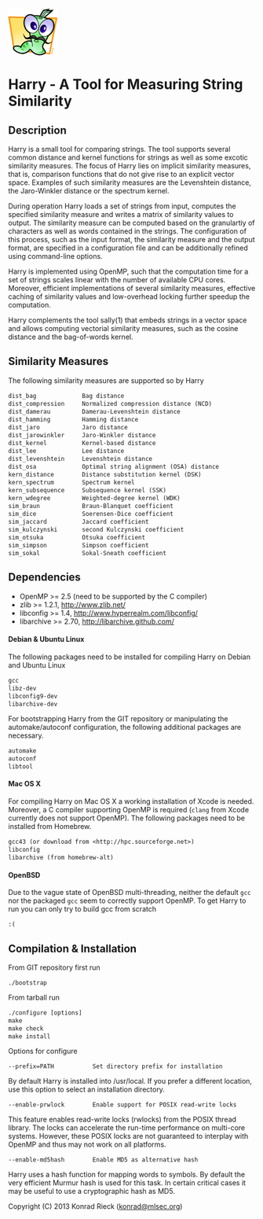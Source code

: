 ![Harry](harry.png) 

Harry - A Tool for Measuring String Similarity
==

Description
--

Harry is a small tool for comparing strings. The tool supports several
common distance and kernel functions for strings as well as some excotic
similarity measures.  The focus of Harry lies on implicit similarity
measures, that is, comparison functions that do not give rise to an explicit
vector space.  Examples of such similarity measures are the Levenshtein
distance, the Jaro-Winkler distance or the spectrum kernel.

During operation Harry loads a set of strings from input, computes the
specified similarity measure and writes a matrix of similarity values to
output.  The similarity measure can be computed based on the granulartiy of
characters as well as words contained in the strings.  The configuration of
this process, such as the input format, the similarity measure and the
output format, are specified in a configuration file and can be additionally
refined using command-line options.

Harry is implemented using OpenMP, such that the computation time for a
set of strings scales linear with the number of available CPU cores. 
Moreover, efficient implementations of several similarity measures,
effective caching of similarity values and low-overhead locking further
speedup the computation.

Harry complements the tool sally(1) that embeds strings in a vector space
and allows computing vectorial similarity measures, such as the cosine
distance and the bag-of-words kernel.

Similarity Measures
--

The following similarity measures are supported so by Harry

    dist_bag             Bag distance
    dist_compression     Normalized compression distance (NCD)
    dist_damerau         Damerau-Levenshtein distance
    dist_hamming         Hamming distance
    dist_jaro            Jaro distance
    dist_jarowinkler     Jaro-Winkler distance
    dist_kernel          Kernel-based distance
    dist_lee             Lee distance
    dist_levenshtein     Levenshtein distance
    dist_osa             Optimal string alignment (OSA) distance
    kern_distance        Distance substitution kernel (DSK)
    kern_spectrum        Spectrum kernel
    kern_subsequence     Subsequence kernel (SSK)
    kern_wdegree         Weighted-degree kernel (WDK)
    sim_braun            Braun-Blanquet coefficient
    sim_dice             Soerensen-Dice coefficient
    sim_jaccard          Jaccard coefficient
    sim_kulczynski       second Kulczynski coefficient
    sim_otsuka           Otsuka coefficient
    sim_simpson          Simpson coefficient
    sim_sokal            Sokal-Sneath coefficient

Dependencies
--

+   OpenMP >= 2.5 (need to be supported by the C compiler)
+   zlib >= 1.2.1, <http://www.zlib.net/>
+   libconfig >= 1.4, <http://www.hyperrealm.com/libconfig/>
+   libarchive >= 2.70, <http://libarchive.github.com/>

#### Debian & Ubuntu Linux

The following packages need to be installed for compiling Harry on Debian
and Ubuntu Linux

    gcc
    libz-dev
    libconfig9-dev
    libarchive-dev

For bootstrapping Harry from the GIT repository or manipulating the
automake/autoconf configuration, the following additional packages are
necessary.

    automake
    autoconf
    libtool

#### Mac OS X

For compiling Harry on Mac OS X a working installation of Xcode is needed.
Moreover, a C compiler supporting OpenMP is required (`clang` from Xcode
currently does not support OpenMP).  The following packages need to be
installed from Homebrew.

    gcc43 (or download from <http://hpc.sourceforge.net>)
    libconfig
    libarchive (from homebrew-alt)

#### OpenBSD

Due to the vague state of OpenBSD multi-threading, neither the default `gcc`
nor the packaged `gcc` seem to correctly support OpenMP.  To get Harry to
run you can only try to build gcc from scratch

    :(

Compilation & Installation
--

From GIT repository first run

    ./bootstrap

From tarball run

    ./configure [options]
    make
    make check
    make install

Options for configure

    --prefix=PATH           Set directory prefix for installation

By default Harry is installed into /usr/local. If you prefer a different
location, use this option to select an installation directory.

    --enable-prwlock        Enable support for POSIX read-write locks

This feature enables read-write locks (rwlocks) from the POSIX thread
library.  The locks can accelerate the run-time performance on multi-core
systems.  However, these POSIX locks are not guaranteed to interplay with
OpenMP and thus may not work on all platforms.

    --enable-md5hash        Enable MD5 as alternative hash

Harry uses a hash function for mapping words to symbols. By default the very
efficient Murmur hash is used for this task.  In certain critical cases it
may be useful to use a cryptographic hash as MD5.

Copyright (C) 2013 Konrad Rieck (konrad@mlsec.org)
